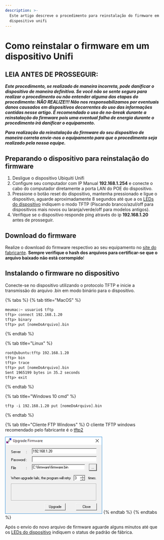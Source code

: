 ```yaml
---
description: >-
  Este artigo descreve o procedimento para reinstalação do firmware em um
  dispositivo unifi
---
```


# Como reinstalar o firmware em um dispositivo Unifi

## LEIA ANTES DE PROSSEGUIR:

_**Este procedimento, se realizado de maneira incorreta, pode danificar o dispositivo de maneira definitiva. Se você não se sente seguro para realizar o procedimento ou não entender alguma das etapas do procedimento: NÃO REALIZE!!! Não nos responsabilizamos por eventuais danos causados em dispositivos decorrentes do uso das informações contidas nesse artigo. É recomendado o uso de no-break durante a reinstalação do firmware pois uma eventual falha de energia durante o procedimento irá danificar o equipamento.**_

_**Para realização da reinstalação do firmware do seu dispositivo de maneira correta envie-nos o equipamento para que o procedimento seja realizado pela nossa equipe.**_

## Preparando o dispositivo para reinstalação do firmware

1. Desligue o dispositivo Ubiquiti Unifi
2. Configure seu computador com IP Manual **192.168.1.254** e conecte o cabo do computador diretamente a porta LAN do POE do dispositivo.
3. Pressione o botão reset do dispositivo, mantenha pressionado e ligue o dispositivo, aguarde aproximadamente 8 segundos até que a os [LEDs do dispositivo](cores-do-led-do-unifi.md) indiquem o modo TFTP (Piscando branco/azul/off para dispositivos mais novos ou laranja/verde/off para modelos antigos).
4. Verifique se o dispositivo responde ping através do ip **192.168.1.20** antes de prosseguir.

## Download do firmware

Realize o download do firmware respectivo ao seu equipamento no [site do fabricante](https://www.ui.com/download/). **Sempre verifique o hash dos arquivos para certificar-se que o arquivo baixado não está corrompido**!

## Instalando o firmware no dispositivo

Conecte-se no dispositivo utilizando o protocolo TFTP e inicie a transmissão do arquivo .bin em modo binário para o dispositivo.

{% tabs %}
{% tab title="MacOS" %}
```
meumac:~ usuario$ tftp
tftp> connect 192.168.1.20
tftp> binary
tftp> put [nomeDoArquivo].bin
```
{% endtab %}

{% tab title="Linux" %}
```
root@ubuntu:tftp 192.168.1.20
tftp> bin
tftp> trace
tftp> put [nomeDoArquivo].bin
Sent 1965199 bytes in 35.2 seconds 
tftp> exit
```
{% endtab %}

{% tab title="Windows 10 cmd" %}
```
tftp -i 192.168.1.20 put [nomeDoArquivo].bin
```
{% endtab %}

{% tab title="Cliente FTP Windows" %}
O cliente TFTP windows recomendado pelo fabricante é o [tftp2](https://drive.google.com/file/d/0B768Y1mpfkhGcVpIRmkxRVB3d3c/view)

![](<../../.gitbook/assets/image (21).png>)
{% endtab %}
{% endtabs %}

Após o envio do novo arquivo de firmware aguarde alguns minutos até que os [LEDs do dispositivo](cores-do-led-do-unifi.md) indiquem o status de padrão de fábrica.
